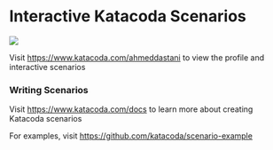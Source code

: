 # Interactive Katacoda Scenarios

[![](http://shields.katacoda.com/katacoda/ahmeddastani/count.svg)](https://www.katacoda.com/ahmeddastani "Get your profile on Katacoda.com")

Visit https://www.katacoda.com/ahmeddastani to view the profile and interactive scenarios

### Writing Scenarios
Visit https://www.katacoda.com/docs to learn more about creating Katacoda scenarios

For examples, visit https://github.com/katacoda/scenario-example
